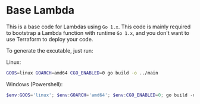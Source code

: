 # Base Lambda

This is a base code for Lambdas using `Go 1.x`.
This code is mainly required to bootstrap a Lambda function with runtime `Go 1.x`, and you don't want to use Terraform to deploy your code.

To generate the excutable, just run:

Linux:

```bash
GOOS=linux GOARCH=amd64 CGO_ENABLED=0 go build -o ../main
```

Windows (Powershell):

```powershell
$env:GOOS='linux'; $env:GOARCH='amd64'; $env:CGO_ENABLED=0; go build -o ../main
```
